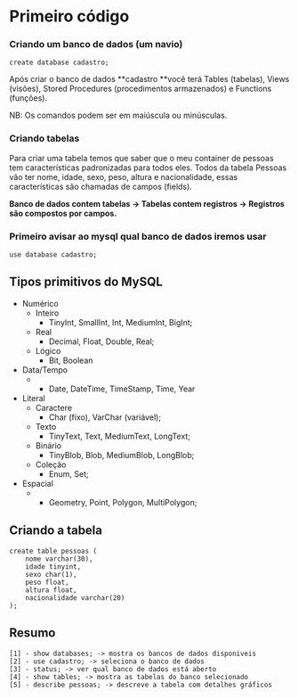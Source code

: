 # Primeiro código

### Criando um banco de dados (um navio)

```mysql
create database cadastro;
```

Após criar o banco de dados **cadastro **você terá Tables (tabelas), Views (visões), Stored Procedures (procedimentos armazenados) e Functions (funções).

NB: Os comandos podem ser em maiúscula ou minúsculas.

### Criando tabelas

Para criar uma tabela temos que saber que o meu container de pessoas tem características padronizadas para todos eles. Todos da tabela Pessoas vão ter nome, idade, sexo, peso, altura e nacionalidade, essas características são chamadas de campos (fields).

**Banco de dados contem tabelas -> Tabelas contem registros -> Registros são compostos por campos.**

### Primeiro avisar ao mysql qual banco de dados iremos usar

```mysql
use database cadastro;
```

## Tipos primitivos do MySQL

- Numérico
    - Inteiro
        - TinyInt, SmallInt, Int, MediumInt, BigInt;
    - Real
        - Decimal, Float, Double, Real;
    - Lógico
        - Bit, Boolean
- Data/Tempo
    - - Date, DateTime, TimeStamp, Time, Year
- Literal
    - Caractere
        - Char (fixo), VarChar (variável);
    - Texto
        - TinyText, Text, MediumText, LongText;
    - Binário
        - TinyBlob, Blob, MediumBlob, LongBlob;
    - Coleção
        - Enum, Set;
- Espacial
    - - Geometry, Point, Polygon, MultiPolygon;

## Criando a tabela

```mysql
create table pessoas (
    nome varchar(30),
    idade tinyint,
    sexo char(1),
    peso float,
    altura float,
    nacionalidade varchar(20)
);
```

## Resumo

```mysql
[1] - show databases; -> mostra os bancos de dados disponiveis
[2] - use cadastro; -> seleciona o banco de dados
[3] - status; -> ver qual banco de dados está aberto
[4] - show tables; -> mostra as tabelas do banco selecionado 
[5] - describe pessoas; -> descreve a tabela com detalhes gráficos
```